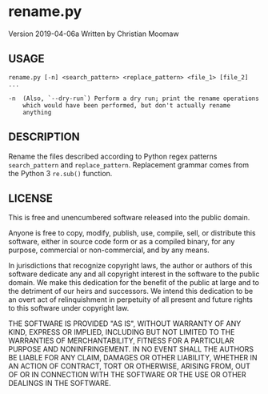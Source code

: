 # rename.py

Version 2019-04-06a
Written by Christian Moomaw

## USAGE

    rename.py [-n] <search_pattern> <replace_pattern> <file_1> [file_2] ...

    -n  (Also, `--dry-run`) Perform a dry run; print the rename operations
        which would have been performed, but don't actually rename
        anything

## DESCRIPTION

Rename the files described according to Python regex patterns
`search_pattern` and `replace_pattern`. Replacement grammar comes from the
Python 3 `re.sub()` function.

## LICENSE

This is free and unencumbered software released into the public domain.

Anyone is free to copy, modify, publish, use, compile, sell, or
distribute this software, either in source code form or as a compiled
binary, for any purpose, commercial or non-commercial, and by any
means.

In jurisdictions that recognize copyright laws, the author or authors
of this software dedicate any and all copyright interest in the
software to the public domain. We make this dedication for the benefit
of the public at large and to the detriment of our heirs and
successors. We intend this dedication to be an overt act of
relinquishment in perpetuity of all present and future rights to this
software under copyright law.

THE SOFTWARE IS PROVIDED "AS IS", WITHOUT WARRANTY OF ANY KIND,
EXPRESS OR IMPLIED, INCLUDING BUT NOT LIMITED TO THE WARRANTIES OF
MERCHANTABILITY, FITNESS FOR A PARTICULAR PURPOSE AND NONINFRINGEMENT.
IN NO EVENT SHALL THE AUTHORS BE LIABLE FOR ANY CLAIM, DAMAGES OR
OTHER LIABILITY, WHETHER IN AN ACTION OF CONTRACT, TORT OR OTHERWISE,
ARISING FROM, OUT OF OR IN CONNECTION WITH THE SOFTWARE OR THE USE OR
OTHER DEALINGS IN THE SOFTWARE.
